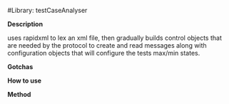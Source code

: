 #Library: testCaseAnalyser

__Description__

uses rapidxml to lex an xml file, then gradually builds control objects that are needed by the protocol to create 
and read messages along with configuration objects that will configure the tests max/min states.

__Gotchas__

__How to use__

__Method__